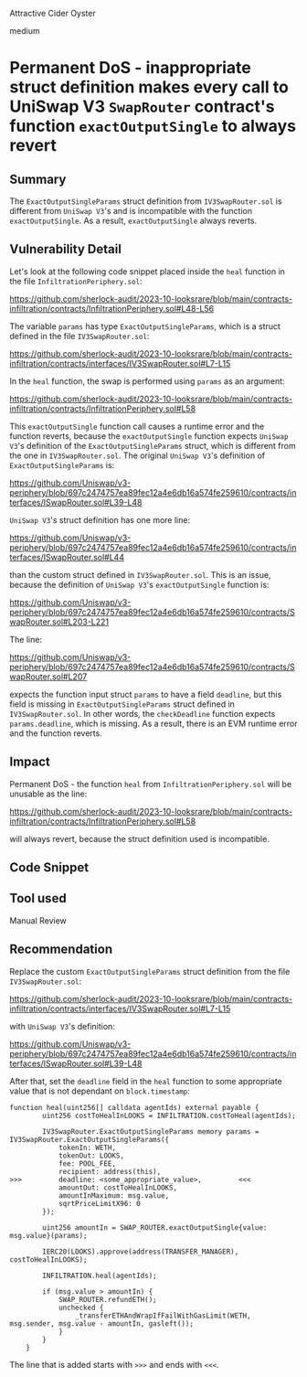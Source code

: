 Attractive Cider Oyster

medium

# Permanent DoS - inappropriate struct definition makes every call to UniSwap V3 `SwapRouter` contract's function `exactOutputSingle` to always revert
## Summary

The `ExactOutputSingleParams` struct definition from `IV3SwapRouter.sol` is different from `UniSwap V3`'s and is incompatible with the function `exactOutputSingle`. As a result, `exactOutputSingle` always reverts.

## Vulnerability Detail

Let's look at the following code snippet placed inside the `heal` function in the file `InfiltrationPeriphery.sol`:

https://github.com/sherlock-audit/2023-10-looksrare/blob/main/contracts-infiltration/contracts/InfiltrationPeriphery.sol#L48-L56

The variable `params` has type `ExactOutputSingleParams`, which is a struct defined in the file `IV3SwapRouter.sol`:

https://github.com/sherlock-audit/2023-10-looksrare/blob/main/contracts-infiltration/contracts/interfaces/IV3SwapRouter.sol#L7-L15

In the `heal` function, the swap is performed using `params` as an argument:

https://github.com/sherlock-audit/2023-10-looksrare/blob/main/contracts-infiltration/contracts/InfiltrationPeriphery.sol#L58

This `exactOutputSingle` function call causes a runtime error and the function reverts, because the `exactOutputSingle` function expects `UniSwap V3`'s definition of the `ExactOutputSingleParams` struct, which is different from the one in `IV3SwapRouter.sol`. The original `UniSwap V3`'s definition of `ExactOutputSingleParams` is:

https://github.com/Uniswap/v3-periphery/blob/697c2474757ea89fec12a4e6db16a574fe259610/contracts/interfaces/ISwapRouter.sol#L39-L48

`UniSwap V3`'s struct definition has one more line:

https://github.com/Uniswap/v3-periphery/blob/697c2474757ea89fec12a4e6db16a574fe259610/contracts/interfaces/ISwapRouter.sol#L44

than the custom struct defined in `IV3SwapRouter.sol`. This is an issue, because the definition of `UniSwap V3`'s `exactOutputSingle` function is:

https://github.com/Uniswap/v3-periphery/blob/697c2474757ea89fec12a4e6db16a574fe259610/contracts/SwapRouter.sol#L203-L221

The line:

https://github.com/Uniswap/v3-periphery/blob/697c2474757ea89fec12a4e6db16a574fe259610/contracts/SwapRouter.sol#L207

expects the function input struct `params` to have a field `deadline`, but this field is missing in `ExactOutputSingleParams` struct defined in `IV3SwapRouter.sol`. In other words, the `checkDeadline` function expects `params.deadline`, which is missing. As a result, there is an EVM runtime error and the function reverts.

## Impact

Permanent DoS - the function `heal` from `InfiltrationPeriphery.sol` will be unusable as the line: 

https://github.com/sherlock-audit/2023-10-looksrare/blob/main/contracts-infiltration/contracts/InfiltrationPeriphery.sol#L58

will always revert, because the struct definition used is incompatible.

## Code Snippet

## Tool used

Manual Review

## Recommendation

Replace the custom `ExactOutputSingleParams` struct definition from the file `IV3SwapRouter.sol`:

https://github.com/sherlock-audit/2023-10-looksrare/blob/main/contracts-infiltration/contracts/interfaces/IV3SwapRouter.sol#L7-L15

with `UniSwap V3`'s definition:

https://github.com/Uniswap/v3-periphery/blob/697c2474757ea89fec12a4e6db16a574fe259610/contracts/interfaces/ISwapRouter.sol#L39-L48

After that, set the `deadline` field in the `heal` function to some appropriate value that is not dependant on `block.timestamp`:

```solidity
function heal(uint256[] calldata agentIds) external payable {
        uint256 costToHealInLOOKS = INFILTRATION.costToHeal(agentIds);

        IV3SwapRouter.ExactOutputSingleParams memory params = IV3SwapRouter.ExactOutputSingleParams({
            tokenIn: WETH,
            tokenOut: LOOKS,
            fee: POOL_FEE,
            recipient: address(this),
>>>         deadline: <some_appropriate_value>,         <<<
            amountOut: costToHealInLOOKS,
            amountInMaximum: msg.value,
            sqrtPriceLimitX96: 0
        });

        uint256 amountIn = SWAP_ROUTER.exactOutputSingle{value: msg.value}(params);

        IERC20(LOOKS).approve(address(TRANSFER_MANAGER), costToHealInLOOKS);

        INFILTRATION.heal(agentIds);

        if (msg.value > amountIn) {
            SWAP_ROUTER.refundETH();
            unchecked {
                _transferETHAndWrapIfFailWithGasLimit(WETH, msg.sender, msg.value - amountIn, gasleft());
            }
        }
    }
```

The line that is added starts with `>>>` and ends with `<<<`.
